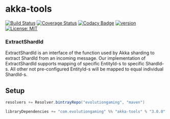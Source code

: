 # akka-tools 
[![Build Status](https://github.com/evolution-gaming/akka-tools/workflows/CI/badge.svg)](https://github.com/evolution-gaming/akka-tools/actions?query=workflow%3ACI) 
[![Coverage Status](https://coveralls.io/repos/evolution-gaming/akka-tools/badge.svg)](https://coveralls.io/r/evolution-gaming/akka-tools)
[![Codacy Badge](https://api.codacy.com/project/badge/Grade/c714d1663a2c4e40bcbf868d1d2260cc)](https://www.codacy.com/app/evolution-gaming/akka-tools?utm_source=github.com&amp;utm_medium=referral&amp;utm_content=evolution-gaming/akka-tools&amp;utm_campaign=Badge_Grade)
[![version](https://api.bintray.com/packages/evolutiongaming/maven/akka-tools/images/download.svg) ](https://bintray.com/evolutiongaming/maven/akka-tools/_latestVersion)
[![License: MIT](https://img.shields.io/badge/License-MIT-yellowgreen.svg)](https://opensource.org/licenses/MIT)

### ExtractShardId
ExtractShardId is an interface of the function used by Akka sharding to extract ShardId from an incoming message.
Our implementation of ExtractShardId supports mapping of specific EntityId-s to specific ShardId-s.
All other not pre-configured EntityId-s will be mapped to equal individual ShardId-s.

## Setup

```scala
resolvers += Resolver.bintrayRepo("evolutiongaming", "maven")

libraryDependencies += "com.evolutiongaming" %% "akka-tools" % "3.0.0"
```
